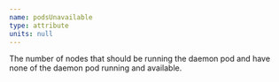 ```yaml
---
name: podsUnavailable
type: attribute
units: null
---
```


The number of nodes that should be running the daemon pod and have none of the daemon pod running and available.
